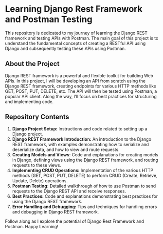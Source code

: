 <h1>Learning Django Rest Framework and Postman Testing</h1>

<p>This repository is dedicated to my journey of learning the Django REST framework and testing APIs with Postman. The main goal of this project is to understand the fundamental concepts of creating a RESTful API using Django and subsequently testing these APIs using Postman.</p>

<h2>About the Project</h2>

<p>Django REST framework is a powerful and flexible toolkit for building Web APIs. In this project, I will be developing an API from scratch using the Django REST framework, creating endpoints for various HTTP methods like GET, POST, PUT, DELETE, etc. The API will then be tested using Postman, a popular API client. Along the way, I'll focus on best practices for structuring and implementing code.</p>

<h2>Repository Contents</h2>

<ol>
  <li><strong>Django Project Setup:</strong> Instructions and code related to setting up a Django project.</li>
  <li><strong>Django REST Framework Introduction:</strong> An introduction to the Django REST framework, with examples demonstrating how to serialize and deserialize data, and how to view and route requests.</li>
  <li><strong>Creating Models and Views:</strong> Code and explanations for creating models in Django, defining views using the Django REST framework, and routing requests to these views.</li>
  <li><strong>Implementing CRUD Operations:</strong> Implementation of the various HTTP methods (GET, POST, PUT, DELETE) to perform CRUD (Create, Retrieve, Update, Delete) operations.</li>
  <li><strong>Postman Testing:</strong> Detailed walkthrough of how to use Postman to send requests to the Django REST API and receive responses.</li>
  <li><strong>Best Practices:</strong> Code and explanations demonstrating best practices for using the Django REST framework.</li>
  <li><strong>Error Handling and Debugging:</strong> Tips and techniques for handling errors and debugging in Django REST framework.</li>
</ol>

<p>Follow along as I explore the potential of Django Rest Framework and Postman. Happy Learning!</p>
